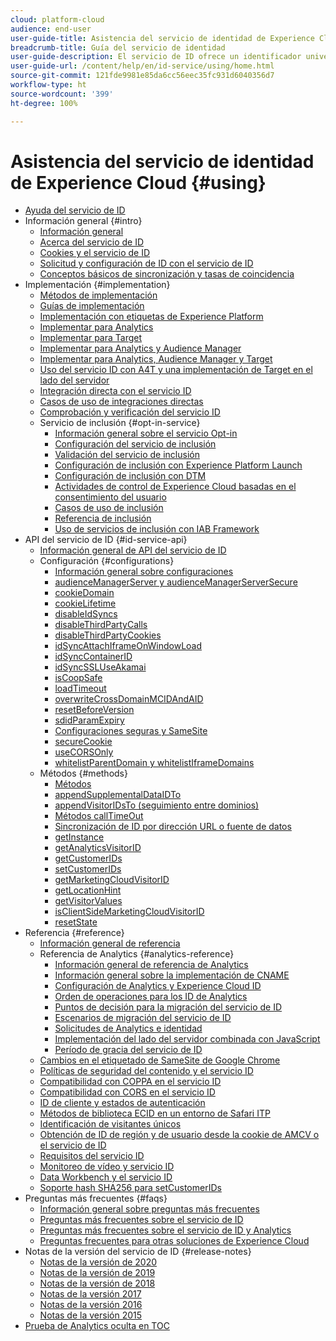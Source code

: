 ```yaml
---
cloud: platform-cloud
audience: end-user
user-guide-title: Asistencia del servicio de identidad de Experience Cloud
breadcrumb-title: Guía del servicio de identidad
user-guide-description: El servicio de ID ofrece un identificador universal y persistente que identifica a los visitantes en todas las soluciones de Experience Cloud. Puede reemplazar el código de generación de ID en servicios como Analytics, Audience Manager, Target y otras soluciones o funciones de Experience Cloud.
user-guide-url: /content/help/en/id-service/using/home.html
source-git-commit: 121fde9981e85da6cc56eec35fc931d6040356d7
workflow-type: ht
source-wordcount: '399'
ht-degree: 100%

---
```



# Asistencia del servicio de identidad de Experience Cloud {#using}

+ [Ayuda del servicio de ID](home.md)
+ Información general {#intro}
   + [Información general](introduction/overview.md)
   + [Acerca del servicio de ID](introduction/about-id-service.md)
   + [Cookies y el servicio de ID](introduction/cookies.md)
   + [Solicitud y configuración de ID con el servicio de ID](introduction/id-request.md)
   + [Conceptos básicos de sincronización y tasas de coincidencia](introduction/match-rates.md)
+ Implementación {#implementation}
   + [Métodos de implementación](implementation-guides/implementation-methods.md)
   + [Guías de implementación](implementation-guides/implementation-guides.md)
   + [Implementación con etiquetas de Experience Platform](implementation-guides/ecid-implement-with-launch.md)
   + [Implementar para Analytics](implementation-guides/setup-analytics.md)
   + [Implementar para Target](implementation-guides/setup-target.md)
   + [Implementar para Analytics y Audience Manager](implementation-guides/setup-aam-analytics.md)
   + [Implementar para Analytics, Audience Manager y Target](implementation-guides/setup-aam-analytics-target.md)
   + [Uso del servicio ID con A4T y una implementación de Target en el lado del servidor](implementation-guides/ecid-a4t-target.md)
   + [Integración directa con el servicio ID](implementation-guides/direct-integration.md)
   + [Casos de uso de integraciones directas](implementation-guides/direct-integration-examples.md)
   + [Comprobación y verificación del servicio ID](implementation-guides/test-verify.md)
   + Servicio de inclusión {#opt-in-service}
      + [Información general sobre el servicio Opt-in](implementation-guides/opt-in-service/optin-overview.md)
      + [Configuración del servicio de inclusión](implementation-guides/opt-in-service/getting-started.md)
      + [Validación del servicio de inclusión](implementation-guides/opt-in-service/testing-optin-and-iab-plugin.md)
      + [Configuración de inclusión con Experience Platform Launch](implementation-guides/opt-in-service/launch.md)
      + [Configuración de inclusión con DTM](implementation-guides/opt-in-service/optin-dtm.md)
      + [Actividades de control de Experience Cloud basadas en el consentimiento del usuario](implementation-guides/opt-in-service/use-opt-in-to-control-experience-cloud-activities-based-on-user-consent.md)
      + [Casos de uso de inclusión](implementation-guides/opt-in-service/use-cases.md)
      + [Referencia de inclusión](implementation-guides/opt-in-service/api.md)
      + [Uso de servicios de inclusión con IAB Framework](implementation-guides/opt-in-service/iab.md)
+ API del servicio de ID {#id-service-api}
   + [Información general de API del servicio de ID](library/library.md)
   + Configuración {#configurations}
      + [Información general sobre configuraciones](library/function-vars/function-vars.md)
      + [audienceManagerServer y audienceManagerServerSecure](library/function-vars/subdomain-config.md)
      + [cookieDomain](library/function-vars/cookiedomain.md)
      + [cookieLifetime](library/function-vars/cookielifetime.md)
      + [disableIdSyncs](library/function-vars/disableidsync.md)
      + [disableThirdPartyCalls](library/function-vars/disablethirdpartycalls.md)
      + [disableThirdPartyCookies](library/function-vars/disable-cookies.md)
      + [idSyncAttachIframeOnWindowLoad](library/function-vars/idsyncattachiframeonwindowload.md)
      + [idSyncContainerID](library/function-vars/idsyncontainerid.md)
      + [idSyncSSLUseAkamai](library/function-vars/idsyncssluseakamai.md)
      + [isCoopSafe](library/function-vars/coopsafe.md)
      + [loadTimeout](library/function-vars/loadtimeout.md)
      + [overwriteCrossDomainMCIDAndAID](library/function-vars/overwrite-visitor-id.md)
      + [resetBeforeVersion](library/function-vars/resetbeforeversion.md)
      + [sdidParamExpiry](library/function-vars/sdidparamexpiry.md)
      + [Configuraciones seguras y SameSite](library/function-vars/secure-samesite-config.md)
      + [secureCookie](library/function-vars/securecookie.md)
      + [useCORSOnly](library/function-vars/use-cors-only.md)
      + [whitelistParentDomain y whitelistIframeDomains](library/function-vars/whitelistdomain.md)
   + Métodos {#methods}
      + [Métodos](library/get-set/get-set.md)
      + [appendSupplementalDataIDTo](library/get-set/appendsupplementaldataidto.md)
      + [appendVisitorIDsTo (seguimiento entre dominios)](library/get-set/appendvisitorid.md)
      + [Métodos callTimeOut](library/get-set/timeout-functions.md)
      + [Sincronización de ID por dirección URL o fuente de datos](library/get-set/idsync.md)
      + [getInstance](library/get-set/getinstance.md)
      + [getAnalyticsVisitorID](library/get-set/getanalyticsvisitorid.md)
      + [getCustomerIDs](library/get-set/getcustomerids.md)
      + [setCustomerIDs](library/get-set/setcustomerids.md)
      + [getMarketingCloudVisitorID](library/get-set/getmcvid.md)
      + [getLocationHint](library/get-set/getlocationhint.md)
      + [getVisitorValues](library/get-set/getvisitorvalues.md)
      + [isClientSideMarketingCloudVisitorID](library/get-set/client-side-id.md)
      + [resetState](library/get-set/resetstate.md)
+ Referencia {#reference}
   + [Información general de referencia](reference/reference.md)
   + Referencia de Analytics {#analytics-reference}
      + [Información general de referencia de Analytics](reference/analytics-reference/analytics-reference.md)
      + [Información general sobre la implementación de CNAME](reference/analytics-reference/cname.md)
      + [Configuración de Analytics y Experience Cloud ID](reference/analytics-reference/analytics-ids.md)
      + [Orden de operaciones para los ID de Analytics](reference/analytics-reference/analytics-order-of-operations.md)
      + [Puntos de decisión para la migración del servicio de ID](reference/analytics-reference/migration-decisions.md)
      + [Escenarios de migración del servicio de ID](reference/analytics-reference/migration-scenarios.md)
      + [Solicitudes de Analytics e identidad](reference/analytics-reference/legacy-analytics.md)
      + [Implementación del lado del servidor combinada con JavaScript](reference/analytics-reference/server-side.md)
      + [Período de gracia del servicio de ID](reference/analytics-reference/grace-period.md)
   + [Cambios en el etiquetado de SameSite de Google Chrome](reference/chrome-samesite-labelling.md)
   + [Políticas de seguridad del contenido y el servicio ID](reference/csp.md)
   + [Compatibilidad con COPPA en el servicio ID](reference/coppa.md)
   + [Compatibilidad con CORS en el servicio ID](reference/cors.md)
   + [ID de cliente y estados de autenticación](reference/authenticated-state.md)
   + [Métodos de biblioteca ECID en un entorno de Safari ITP](reference/ecid-library-methods.md)
   + [Identificación de visitantes únicos](reference/unique-vis-method.md)
   + [Obtención de ID de región y de usuario desde la cookie de AMCV o el servicio de ID](reference/regions.md)
   + [Requisitos del servicio ID](reference/requirements.md)
   + [Monitoreo de vídeo y servicio ID](reference/heartbeat.md)
   + [Data Workbench y el servicio ID](reference/dwb.md)
   + [Soporte hash SHA256 para setCustomerIDs](reference/hashing-support.md)
+ Preguntas más frecuentes {#faqs}
   + [Información general sobre preguntas más frecuentes](faq-intro/faq-intro.md)
   + [Preguntas más frecuentes sobre el servicio de ID](faq-intro/faq.md)
   + [Preguntas más frecuentes sobre el servicio de ID y Analytics](faq-intro/analytics-faq.md)
   + [Preguntas frecuentes para otras soluciones de Experience Cloud](faq-intro/other-faq.md)
+ Notas de la versión del servicio de ID {#release-notes}
   + [Notas de la versión de 2020](release-notes/release-notes.md)
   + [Notas de la versión de 2019](release-notes/notes-2019.md)
   + [Notas de la versión de 2018](release-notes/notes-2018.md)
   + [Notas de la versión 2017](release-notes/notes-2017.md)
   + [Notas de la versión 2016](release-notes/notes-2016.md)
   + [Notas de la versión 2015](release-notes/notes-2015.md)
+ [Prueba de Analytics oculta en TOC](analytics-test-file-hidetoc.md)
